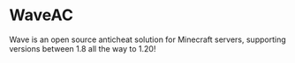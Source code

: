 # WaveAC
Wave is an open source anticheat solution for Minecraft servers, supporting versions between 1.8 all the way to 1.20!
